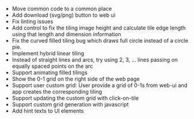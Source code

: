 * Move common code to a common place
* Add download (svg/png) button to web ui
* Fix linting issues
* Add control to fix the tiling image height and calculate tile edge length using that length and dimension information
* Fix the curved filled tiling bug which draws full circle instead of a circle pie.
* Implement hybrid linear tiling
* Instead of straight lines and arcs, try using 2, 3, ... lines passing on equally spaced points on the arc
* Support animating filled tilings
* Show the 0-1 grid on the right side of the web page
* Support user custom grid: User provide a grid of 0-1s from web-ui and app creates the corresponding tiling
* Support updating the custom grid with click-on-tile
* Support custom grid generation with javascript
* Add hint texts to UI elements